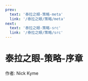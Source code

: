 ```yaml
---
prev:
  text: '泰拉之眼-策略-meta'
  link: '/泰拉之眼/策略/meta'
next:
  text: '泰拉之眼-策略-src'
  link: '/泰拉之眼/策略/src'
---
```


# 泰拉之眼-策略-序章

作者: Nick Kyme
